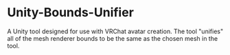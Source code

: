 # Unity-Bounds-Unifier
A Unity tool designed for use with VRChat avatar creation. The tool "unifies" all of the mesh renderer bounds to be the same as the chosen mesh in the tool.
